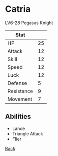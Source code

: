 # Catria

LV6-28 Pegasus Knight

| Stat       | <!-- --> |
| ---------- | -------- |
| HP         | 25       |
| Attack     | 12       |
| Skill      | 12       |
| Speed      | 12       |
| Luck       | 12       |
| Defense    | 5        |
| Resistance | 9        |
| Movement   | 7        |

## Abilities

- Lance
- Triangle Attack
- Flier

[Back](../README.md)
